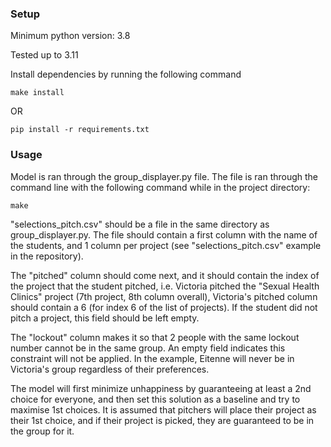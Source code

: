### Setup

Minimum python version: 3.8

Tested up to 3.11

Install dependencies by running the following command

```
make install
```
OR

```
pip install -r requirements.txt
```

### Usage

Model is ran through the group_displayer.py file. The file is ran through the command line with the following command while in the project directory:
```
make
```
"selections_pitch.csv" should be a file in the same directory as group_displayer.py. The file should contain a first column with the name of the students, and 1 column per project (see "selections_pitch.csv" example in the repository).

The "pitched" column should come next, and it should contain the index of the project that the student pitched, i.e. Victoria pitched the "Sexual Health Clinics" project (7th project, 8th column overall), Victoria's pitched column should contain a 6 (for index 6 of the list of projects). If the student did not pitch a project, this field should be left empty.

The "lockout" column makes it so that 2 people with the same lockout number cannot be in the same group. An empty field indicates this constraint will not be applied. In the example, Eitenne will never be in Victoria's group regardless of their preferences.


The model will first minimize unhappiness by guaranteeing at least a 2nd choice for everyone, and then set this solution as a baseline and try to maximise 1st choices. It is assumed that pitchers will place their project as their 1st choice, and if their project is picked, they are guaranteed to be in the group for it.
